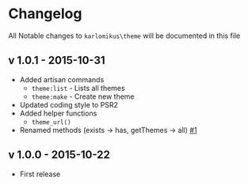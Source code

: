 # Changelog

All Notable changes to `karlomikus\theme` will be documented in this file

## v 1.0.1 - 2015-10-31

- Added artisan commands
    - `theme:list` - Lists all themes
    - `theme:make` - Create new theme
- Updated coding style to PSR2
- Added helper functions
    - `theme_url()`
- Renamed methods (exists -> has, getThemes -> all) [#1](https://github.com/karlomikus/theme/issues/1)

## v 1.0.0 - 2015-10-22

- First release
